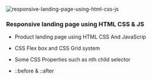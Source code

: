 ![responsive-landing-page-using-html-css-js](https://user-images.githubusercontent.com/57999016/132560300-c3061cd0-dbdf-455c-bbf4-d9c31a829012.png)

### Responsive landing page using HTML CSS & JS

* Product landing page using HTML CSS And JavaScrip

* CSS Flex box and CSS Grid system

* Some CSS Properties such as nth child selector

* ::before & ::after
